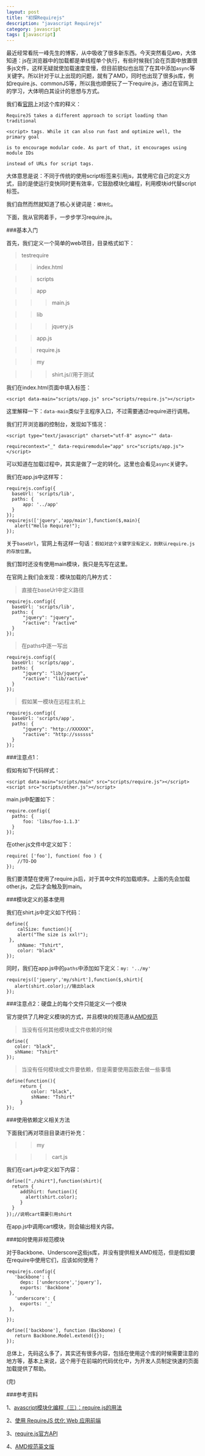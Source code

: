 ```yaml
---
layout: post
title: "初探Requirejs"
description: "javascript Requirejs"
category: javascript
tags: [javascript]
---
```


最近经常看阮一峰先生的博客，从中吸收了很多新东西。今天突然看见`AMD`，大体知道：js在浏览器中的加载都是单线程单个执行，有些时候我们会在页面中放置很多js文件，这样无疑就使加载速度变慢，但目前貌似也出现了在其中添加`async`等关键字。所以针对于以上出现的问题，就有了AMD，同时也出现了很多js库，例如require.js、commonJS等，所以我也顺便玩了一下require.js，通过在官网上的学习，大体明白其设计的思想与方式。

我们看[官网](http://requirejs.org/docs/api.html#usage)上对这个库的释义：

    RequireJS takes a different approach to script loading than traditional 

    <script> tags. While it can also run fast and optimize well, the primary goal 

    is to encourage modular code. As part of that, it encourages using module IDs 

    instead of URLs for script tags.

大体意思是说：不同于传统的使用script标签来引用js，其使用它自己的定义方式，目的是使运行变快同时更有效率，它鼓励模块化编程，利用模块id代替script标签。

我们自然而然就知道了核心关键词是：`模块化`。

下面，我从官网着手，一步步学习require.js。

###基本入门

首先，我们定义一个简单的web项目，目录格式如下：

>testrequire

>>index.html

>>scripts

>>app

>>>main.js

>>lib

>>>jquery.js

>>app.js

>>require.js

>>my

>>>shirt.js//用于测试

我们在index.html页面中填入标签：

`<script data-main="scripts/app.js" src="scripts/require.js"></script>`

这里解释一下：`data-main`类似于主程序入口，不过需要通过require进行调用。

我们打开浏览器的控制台，发现如下情况：

    <script type="text/javascript" charset="utf-8" async="" data-

    requirecontext="_" data-requiremodule="app" src="scripts/app.js"></script>
可以知道在加载过程中，其实是做了一定的转化。这里也会看见`async`关键字。

我们在app.js中这样写：

    requirejs.config({
      baseUrl: 'scripts/lib',
      paths: {
          app: '../app'        
      }
    });
    requirejs(['jquery','app/main'],function($,main){
       alert("Hello Require!");
    });  
关于`baseUrl`，官网上有这样一句话：`假如对这个关键字没有定义，则默认require.js的存放位置`。 

我们暂时还没有使用main模块，我只是先写在这里。

在官网上我们会发现：模块加载的几种方式：

>直接在baseUrl中定义路径

    requirejs.config({
      baseUrl: 'scripts/lib',
      paths: {
          "jquery": "jquery",
          "ractive": "ractive"         
      }
    });

>在paths中逐一写出

    requirejs.config({
      baseUrl: 'scripts/app',
      paths: {
          "jquery": "lib/jquery",
          "ractive": "lib/ractive"         
      }
    });

>假如某一模块在远程主机上

    requirejs.config({
      baseUrl: 'scripts/app',
      paths: {
          "jquery": "http://XXXXXX",
          "ractive": "http://ssssss"         
      }
    });



###注意点1：

假如有如下代码样式：

    <script data-main="scripts/main" src="scripts/require.js"></script>
    <script src="scripts/other.js"></script>

main.js中配置如下：

    require.config({
      paths: {
          foo: 'libs/foo-1.1.3'
      }
    });

在other.js文件中定义如下：

    require( ['foo'], function( foo ) {
        //TO-DO
    });

我们要清楚在使用了require.js后，对于其中文件的加载顺序。上面的先会加载other.js，之后才会触及到main。

###模块定义的基本使用

我们在shirt.js中定义如下代码：

    define({
        calSize: function(){
        alert("The size is xxl!");
     },
        shName: "Tshirt",
        color: "black"
    });

同时，我们在app.js中的`paths`中添加如下定义：`my: '../my'`

    requirejs(['jquery','my/shirt'],function($,shirt){
       alert(shirt.color);//输出black
    });  

###注意点2：硬盘上的每个文件只能定义一个模块

官方提供了几种定义模块的方式，并且模块的规范遵从[AMD规范](https://github.com/amdjs/amdjs-api/wiki/AMD)

>当没有任何其他模块或文件依赖的时候

    define({
       color: "black",
       shName: "Tshirt"
    });

>当没有任何模块或文件要依赖，但是需要使用函数去做一些事情

    define(function(){
         return {
             color: "black",
             shName: "Tshirt"    
         }
    });

###使用依赖定义相关方法

下面我们再对项目目录进行补充：

>>my

>>>cart.js

我们在cart.js中定义如下内容：

    define(["./shirt"],function(shirt){
      return {
         addShirt: function(){
           alert(shirt.color);
         }
      }
    });//说明cart需要引用shirt

在app.js中调用cart模块，则会输出相关内容。

###如何使用非规范模块

对于Backbone、Underscore这些js库，并没有提供相关AMD规范，但是假如要在require中使用它们，应该如何使用？

    requirejs.config({
       'backbone': {
         deps: ['underscore','jquery'],
         exports: 'Backbone'
     },
       'underscore': {
         exports: '_'
     },

    });

    define(['backbone'], function (Backbone) {
       return Backbone.Model.extend({});
    });

总体上，先码这么多了，其实还有很多内容，包括在使用这个库的时候需要注意的地方等，基本上来说，这个用于在前端的代码优化中，为开发人员制定快速的页面加载提供了帮助。

(完)

###参考资料

1、[avascript模块化编程（三）：require.js的用法](http://www.ruanyifeng.com/blog/2012/11/require_js.html)

2、[使用 RequireJS 优化 Web 应用前端](http://www.ibm.com/developerworks/cn/web/1209_shiwei_requirejs/)

3、[require.js官方API](http://www.requirejs.org/docs/api.html#config-shim)

4、[AMD规范英文版](https://github.com/amdjs/amdjs-api/wiki/AMD)

    
    


  











     















  